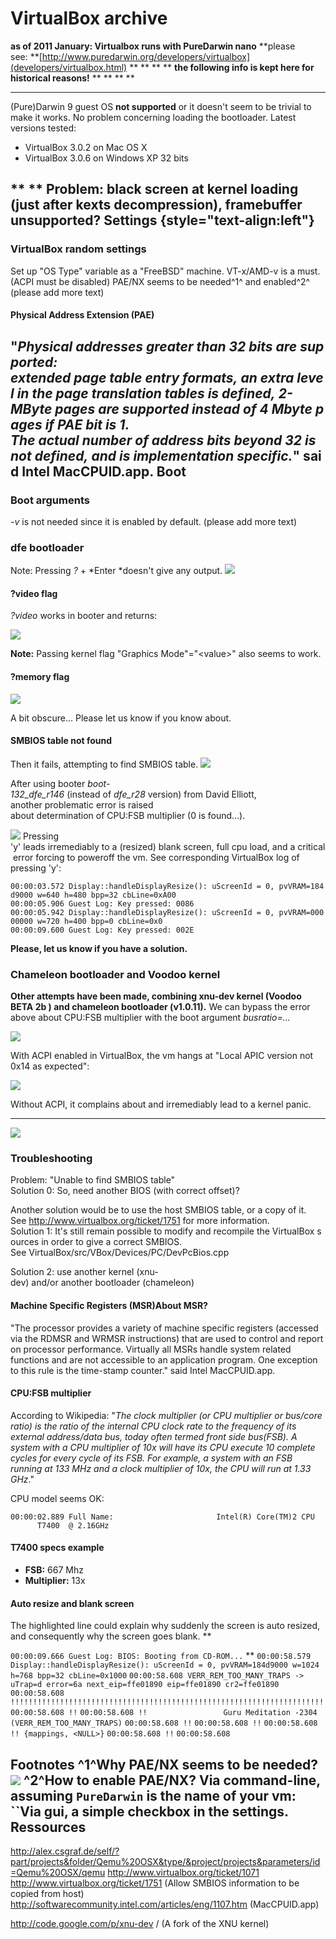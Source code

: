 VirtualBox archive
==================

**as of 2011 January: Virtualbox runs with PureDarwin nano**
**please see: **[http://www.puredarwin.org/developers/virtualbox](developers/virtualbox.html)
**
**
**
**
**the following info is kept here for historical reasons!**
**
**
**
**
****
(Pure)Darwin 9 guest OS **not supported** or it doesn't seem to be trivial to make it works.
No problem concerning loading the bootloader.
Latest versions tested:
-   VirtualBox 3.0.2 on Mac OS X
-   VirtualBox 3.0.6 on Windows XP 32 bits

**
**
**Problem:** black screen at kernel loading (just after kexts decompression), framebuffer unsupported?
Settings {style="text-align:left"}
--------
### VirtualBox random settings
Set up "OS Type" variable as a "FreeBSD" machine.
VT-x/AMD-v is a must.
(ACPI must be disabled)
PAE/NX seems to be needed^1^ and enabled^2^
(please add more text)
#### Physical Address Extension (PAE)
"*Physical addresses greater than 32 bits are supported:*
*extended page table entry formats, an extra level in the page translation tables is defined, 2-MByte pages are supported instead of 4 Mbyte pages if PAE bit is 1.*
*The actual number of address bits beyond 32 is not defined, and is implementation specific.*" said Intel MacCPUID.app.
Boot
----
### Boot arguments
*-v* is not needed since it is enabled by default.
(please add more text)
### dfe bootloader
Note: Pressing *?* + *Enter *doesn't give any output.
![](_/rsrc/1217284235961/developers/virtualbox/virtualbox%20bootloader.png%3Fheight=248&width=420)
#### ?video flag
*?video* works in booter and returns:


[![](_/rsrc/1217701995353/developers/virtualbox/video.png%3Fheight=376&width=420)](developers/virtualbox/video.png%3Fattredirects=0)


__Note:__ Passing kernel flag "Graphics Mode"="&lt;value&gt;" also seems to work.
#### ?memory flag

[![](_/rsrc/1217702113592/developers/virtualbox/memory.png%3Fheight=79&width=420)](developers/virtualbox/memory.png%3Fattredirects=0)

A bit obscure...
Please let us know if you know about.
#### SMBIOS table not found
Then it fails, attempting to find SMBIOS table.
![](_/rsrc/1217285927363/developers/virtualbox/UnableToFindSMBIOSTable.png%3Fheight=264&width=420)

After using booter *boot-132_dfe_r146* (instead of *dfe_r28* version) from David Elliott, another problematic error is raised about determination of CPU:FSB multiplier (0 is found...).

![](_/rsrc/1217620838320/developers/virtualbox/CPU_FSB_multiplier_equal_0.png%3Fheight=264&width=420)
Pressing 'y' leads irremediably to a (resized) blank screen, full cpu load, and a critical error forcing to poweroff the vm.
See corresponding VirtualBox log of pressing 'y':

`00:00:03.572 Display::handleDisplayResize(): uScreenId = 0, pvVRAM=184d9000 w=640 h=480 bpp=32 cbLine=0xA00
00:00:05.906 Guest Log: Key pressed: 0086
00:00:05.942 Display::handleDisplayResize(): uScreenId = 0, pvVRAM=00000000 w=720 h=400 bpp=0 cbLine=0x0`
`00:00:09.600 Guest Log: Key pressed: 002E`

**Please, let us know if you have a solution.**
### Chameleon bootloader and Voodoo kernel
**Other attempts have been made, combining xnu-dev kernel (Voodoo BETA 2b ) and chameleon bootloader (v1.0.11).**
We can bypass the error above about CPU:FSB multiplier with the boot argument *busratio=...*


[![](_/rsrc/1226191734836/developers/virtualbox/Virtualbox%20voodoo%20chameleon%20bootloader.png%3Fheight=263&width=420)](developers/virtualbox/Virtualbox%20voodoo%20chameleon%20bootloader.png%3Fattredirects=0)


With ACPI enabled in VirtualBox, the vm hangs at "Local APIC version not 0x14 as expected":

[![](_/rsrc/1226191756456/developers/virtualbox/Virtualbox%20voodoo%20chameleon%20ACPI.png%3Fheight=122&width=420)](developers/virtualbox/Virtualbox%20voodoo%20chameleon%20ACPI.png%3Fattredirects=0)

Without ACPI, it complains about and irremediably lead to a kernel panic.
****
[![](_/rsrc/1226191822137/developers/virtualbox/Virtualbox%20voodoo%20chameleon%20NOACPI.png%3Fheight=239&width=420)](developers/virtualbox/Virtualbox%20voodoo%20chameleon%20NOACPI.png%3Fattredirects=0)

### Troubleshooting
Problem: "Unable to find SMBIOS table"
Solution 0: So, need another BIOS (with correct offset)?

Another solution would be to use the host SMBIOS table, or a copy of it.
<span style="font-weight:normal">See <http://www.virtualbox.org/ticket/1751> for more information.
</span>Solution 1: It's still remain possible to modify and recompile the VirtualBox sources in order to give a correct SMBIOS.
See VirtualBox/src/VBox/Devices/PC/DevPcBios.cpp

Solution 2: use another kernel (xnu-dev) and/or another bootloader (chameleon)
#### Machine Specific Registers (MSR)About MSR?
"The processor provides a variety of machine specific registers (accessed via the RDMSR and WRMSR instructions) that are used to control and report on processor performance. Virtually all MSRs handle system related functions and are not accessible to an application program. One exception to this rule is the time-stamp counter." said Intel MacCPUID.app.
#### CPU:FSB multiplier
According to Wikipedia: "*The clock multiplier (or CPU multiplier or bus/core ratio) is the ratio of the internal CPU clock rate to the frequency of its external address/data bus, today often termed front side bus(FSB). A system with a CPU multiplier of 10x will have its CPU execute 10 complete cycles for every cycle of its FSB. For example, a system with an FSB running at 133 MHz and a clock multiplier of 10x, the CPU will run at 1.33 GHz*."

CPU model seems OK:

`00:00:02.889 Full Name:                       Intel(R) Core(TM)2 CPU         T7400  @ 2.16GHz`
#### T7400 specs example
-   **FSB:** 667 Mhz
-   **Multiplier:** 13x
#### Auto resize and blank screen
The highlighted line could explain why suddenly the screen is auto resized, and consequently why the screen goes blank.
**

`00:00:09.666 Guest Log: BIOS: Booting from CD-ROM...`
**
`00:00:58.579 Display::handleDisplayResize(): uScreenId = 0, pvVRAM=184d9000 w=1024 h=768 bpp=32 cbLine=0x1000`
`00:00:58.608 VERR_REM_TOO_MANY_TRAPS -> uTrap=d error=6a next_eip=ffe01890 eip=ffe01890 cr2=ffe01890`
`00:00:58.608 !!!!!!!!!!!!!!!!!!!!!!!!!!!!!!!!!!!!!!!!!!!!!!!!!!!!!!!!!!!!!!!!!!!!!!`
`00:00:58.608 !!`
`00:00:58.608 !!                 Guru Meditation -2304 (VERR_REM_TOO_MANY_TRAPS)`
`00:00:58.608 !!`
`00:00:58.608 !!`
`00:00:58.608 !! {mappings, <NULL>}`
`00:00:58.608 !!`
`00:00:58.608 `
 

**Footnotes**
^1^Why PAE/NX seems to be needed?
[![](_/rsrc/1217285973856/developers/virtualbox/ExperimentalPAE.png)](developers/virtualbox/ExperimentalPAE.png%3Fattredirects=0)
^2^How to enable PAE/NX?
Via command-line, assuming `PureDarwin` is the name of your vm:
``Via gui, a simple checkbox in the settings.
Ressources
----------
<http://alex.csgraf.de/self/?part/projects&folder/Qemu%20OSX&type/&project/projects&parameters/id=Qemu%20OSX/qemu>
<http://www.virtualbox.org/ticket/1071>
<http://www.virtualbox.org/ticket/1751> (Allow SMBIOS information to be copied from host)
<http://softwarecommunity.intel.com/articles/eng/1107.htm> (MacCPUID.app)


<http://code.google.com/p/xnu-dev> / (A fork of the XNU kernel)


